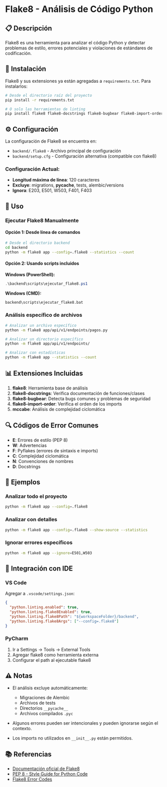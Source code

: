 # Flake8 - Análisis de Código Python

## 📋 Descripción

Flake8 es una herramienta para analizar el código Python y detectar problemas de estilo, errores potenciales y violaciones de estándares de codificación.

## 🔧 Instalación

Flake8 y sus extensiones ya están agregadas a `requirements.txt`. Para instalarlos:

```bash
# Desde el directorio raíz del proyecto
pip install -r requirements.txt

# O solo las herramientas de linting
pip install flake8 flake8-docstrings flake8-bugbear flake8-import-order mccabe
```

## ⚙️ Configuración

La configuración de Flake8 se encuentra en:
- `backend/.flake8` - Archivo principal de configuración
- `backend/setup.cfg` - Configuración alternativa (compatible con flake8)

### Configuración Actual:
- **Longitud máxima de línea**: 120 caracteres
- **Excluye**: migrations, __pycache__, tests, alembic/versions
- **Ignora**: E203, E501, W503, F401, F403

## 🚀 Uso

### Ejecutar Flake8 Manualmente

#### Opción 1: Desde línea de comandos
```bash
# Desde el directorio backend
cd backend
python -m flake8 app --config=.flake8 --statistics --count
```

#### Opción 2: Usando scripts incluidos

**Windows (PowerShell):**
```powershell
.\backend\scripts\ejecutar_flake8.ps1
```

**Windows (CMD):**
```cmd
backend\scripts\ejecutar_flake8.bat
```

### Análisis específico de archivos

```bash
# Analizar un archivo específico
python -m flake8 app/api/v1/endpoints/pagos.py

# Analizar un directorio específico
python -m flake8 app/api/v1/endpoints/

# Analizar con estadísticas
python -m flake8 app --statistics --count
```

## 📊 Extensiones Incluidas

1. **flake8**: Herramienta base de análisis
2. **flake8-docstrings**: Verifica documentación de funciones/clases
3. **flake8-bugbear**: Detecta bugs comunes y problemas de seguridad
4. **flake8-import-order**: Verifica el orden de los imports
5. **mccabe**: Análisis de complejidad ciclomática

## 🔍 Códigos de Error Comunes

- **E**: Errores de estilo (PEP 8)
- **W**: Advertencias
- **F**: Pyflakes (errores de sintaxis e imports)
- **C**: Complejidad ciclomática
- **N**: Convenciones de nombres
- **D**: Docstrings

## 📝 Ejemplos

### Analizar todo el proyecto
```bash
python -m flake8 app --config=.flake8
```

### Analizar con detalles
```bash
python -m flake8 app --config=.flake8 --show-source --statistics
```

### Ignorar errores específicos
```bash
python -m flake8 app --ignore=E501,W503
```

## 🔄 Integración con IDE

### VS Code
Agregar a `.vscode/settings.json`:
```json
{
  "python.linting.enabled": true,
  "python.linting.flake8Enabled": true,
  "python.linting.flake8Path": "${workspaceFolder}/backend",
  "python.linting.flake8Args": ["--config=.flake8"]
}
```

### PyCharm
1. Ir a Settings → Tools → External Tools
2. Agregar flake8 como herramienta externa
3. Configurar el path al ejecutable flake8

## ⚠️ Notas

- El análisis excluye automáticamente:
  - Migraciones de Alembic
  - Archivos de tests
  - Directorios `__pycache__`
  - Archivos compilados `.pyc`

- Algunos errores pueden ser intencionales y pueden ignorarse según el contexto.

- Los imports no utilizados en `__init__.py` están permitidos.

## 📚 Referencias

- [Documentación oficial de Flake8](https://flake8.pycqa.org/)
- [PEP 8 - Style Guide for Python Code](https://pep8.org/)
- [Flake8 Error Codes](https://flake8.pycqa.org/en/latest/user/error-codes.html)

